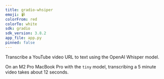 ```yaml
---
title: gradio-whsiper
emoji: 📹
colorFrom: red
colorTo: white
sdk: gradio
sdk_version: 3.8.2
app_file: app.py
pinned: false
---
```


Transcribe a YouTube video URL to text using the OpenAI Whisper model.

On an M2 Pro MacBook Pro with the `tiny` model, transcribing a 5 minute video takes about 12 seconds.
